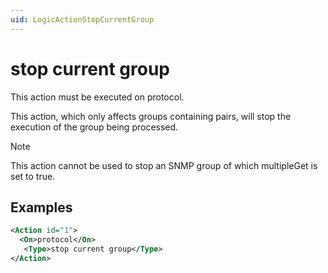 ```yaml
---
uid: LogicActionStopCurrentGroup
---
```


# stop current group

This action must be executed on protocol.

This action, which only affects groups containing pairs, will stop the execution of the group being processed.

> [!NOTE]
> This action cannot be used to stop an SNMP group of which multipleGet is set to true.

## Examples

```xml
<Action id="1">
  <On>protocol</On>
   <Type>stop current group</Type>
</Action>
```
